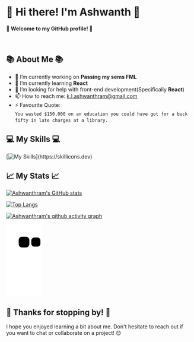 # 👋 Hi there! I'm Ashwanth 👋

**🎉 Welcome to my GitHub profile! 🎉**

<a href="https://twitter.com/AshwanthramKL" rel="nofollow"><img alt="" src="https://camo.githubusercontent.com/f558aef090eaabdd1b075b0255b42836f972ca92de3f8a2d066fff67cc544668/68747470733a2f2f696d672e736869656c64732e696f2f62616467652f547769747465722d3144413146323f7374796c653d6e6f726d616c266c6f676f3d74776974746572266c6f676f436f6c6f723d7768697465" data-canonical-src="https://img.shields.io/badge/Twitter-1DA1F2?style=normal&amp;logo=twitter&amp;logoColor=white" style="max-width: 100%;"></a>
<a href="https://www.linkedin.com/in/ashwanthram/" rel="nofollow"><img alt="" src="https://camo.githubusercontent.com/46b4cacba29b90c400d3d8990aca63573cb42df06f696e05ac63768b61720c20/68747470733a2f2f696d672e736869656c64732e696f2f62616467652f4c696e6b6564496e2d3030373742353f7374796c653d6e6f726d616c266c6f676f3d6c696e6b6564696e266c6f676f436f6c6f723d7768697465" data-canonical-src="https://img.shields.io/badge/LinkedIn-0077B5?style=normal&amp;logo=linkedin&amp;logoColor=white" style="max-width: 100%;"></a>

## 📚 About Me 📚

- 🔭 I’m currently working on **Passing my sems FML**
- 🌱 I’m currently learning **React**
- 🤔 I’m looking for help with front-end development(Specifically **React**)
- 📫 How to reach me: k.l.ashwanthram@gmail.com
- ⚡ Favourite Quote:   
`You wasted $150,000 on an education you could have got for a buck fifty in late charges at a library.`

## 💻 My Skills 💻

[![My Skills](https://skillicons.dev/icons?i=react,js,ts,html,css,bootstrap,solidity,c,cpp,python,flask,django,fastapi,bash,firebase,md,mysql,postgres,vscode,postman,github,git,)](https://skillicons.dev)

## 📈 My Stats 📈


[![Ashwanthram's GitHub stats](https://github-readme-stats.vercel.app/api?username=AshwanthramKL&show_icons=true&rank_icon=github&theme=dark)](https://github.com/AshwanthramKL/github-readme-stats)

[![Top Langs](https://github-readme-stats.vercel.app/api/top-langs/?username=AshwanthramKL&layout=compact&theme=dark)](https://github.com/AshwanthramKL/github-readme-stats)

[![Ashwanthram's github activity graph](https://github-readme-activity-graph.cyclic.app/graph?username=AshwanthramKL&bg_color=151414&color=f7f7f7&line=ec83e5&point=21fdd8&area=true&hide_border=true)](https://github.com/ashutosh00710/github-readme-activity-graph)

<!-- snake svg -->
<!-- ![github-user-contribution](https://user-images.githubusercontent.com/71945723/236676514-06bad39a-1620-4608-b739-7a3477d7a908.svg) -->
![snake svg](https://github.com/AshwanthramKL/AshwanthramKL/blob/output/github-contribution-grid-snake.svg)


## 🎉 Thanks for stopping by! 🎉
I hope you enjoyed learning a bit about me. Don't hesitate to reach out if you want to chat or collaborate on a project! 😊

<!---
AshwanthramKL/AshwanthramKL is a ✨ special ✨ repository because its `README.md` (this file) appears on your GitHub profile.
You can click the Preview link to take a look at your changes.
--->
